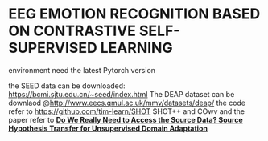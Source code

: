 # EEG EMOTION RECOGNITION BASED ON CONTRASTIVE SELF-SUPERVISED LEARNING


environment need the latest Pytorch version 

the SEED data can be downloaded: https://bcmi.sjtu.edu.cn/~seed/index.html
The DEAP dataset can be downlaod @http://www.eecs.qmul.ac.uk/mmv/datasets/deap/
the code refer to https://github.com/tim-learn/SHOT SHOT++ and COwv 
and the paper refer to [**Do We Really Need to Access the Source Data? Source Hypothesis Transfer for Unsupervised Domain Adaptation**](https://arxiv.org/abs/2002.08546)
